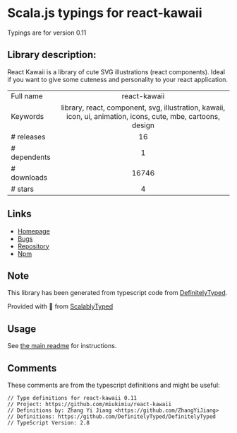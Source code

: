 
# Scala.js typings for react-kawaii

Typings are for version 0.11

## Library description:
React Kawaii is a library of cute SVG illustrations (react components). Ideal if you want to give some cuteness and personality to your react application.

|                    |                 |
| ------------------ | :-------------: |
| Full name          | react-kawaii |
| Keywords           | library, react, component, svg, illustration, kawaii, icon, ui, animation, icons, cute, mbe, cartoons, design |
| # releases         | 16 |
| # dependents       | 1 |
| # downloads        | 16746 |
| # stars            | 4 |

## Links
- [Homepage](https://github.com/miukimiu/react-kawaii#readme)
- [Bugs](https://github.com/miukimiu/react-kawaii/issues)
- [Repository](https://github.com/miukimiu/react-kawaii)
- [Npm](https://www.npmjs.com/package/react-kawaii)
    


## Note
This library has been generated from typescript code from [DefinitelyTyped](https://definitelytyped.org).

Provided with :purple_heart: from [ScalablyTyped](https://github.com/oyvindberg/ScalablyTyped)

## Usage
See [the main readme](../../readme.md) for instructions.

## Comments

These comments are from the typescript definitions and might be useful:
```
// Type definitions for react-kawaii 0.11
// Project: https://github.com/miukimiu/react-kawaii
// Definitions by: Zhang Yi Jiang <https://github.com/ZhangYiJiang>
// Definitions: https://github.com/DefinitelyTyped/DefinitelyTyped
// TypeScript Version: 2.8

```

